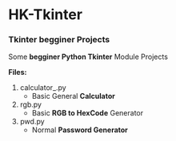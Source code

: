 # HK-Tkinter
### Tkinter begginer Projects

Some __begginer Python Tkinter__ Module Projects

__Files:__
1. calculator_.py
    * Basic General __Calculator__
1. rgb.py
    * Basic __RGB to HexCode__ Generator 
1. pwd.py
    * Normal __Password Generator__
